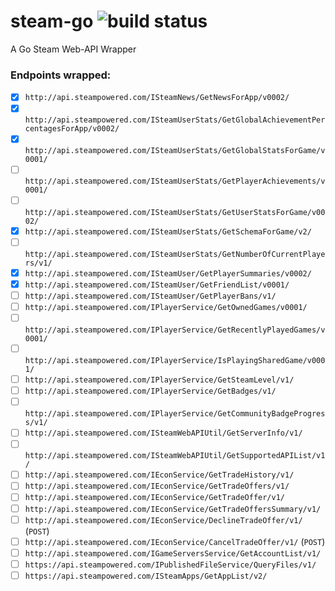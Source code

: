 # steam-go ![build status](https://travis-ci.org/Mungrel/steam-go.svg?branch=master)
A Go Steam Web-API Wrapper

### Endpoints wrapped:
- [x] `http://api.steampowered.com/ISteamNews/GetNewsForApp/v0002/`
- [x] `http://api.steampowered.com/ISteamUserStats/GetGlobalAchievementPercentagesForApp/v0002/`
- [x] `http://api.steampowered.com/ISteamUserStats/GetGlobalStatsForGame/v0001/`
- [ ] `http://api.steampowered.com/ISteamUserStats/GetPlayerAchievements/v0001/`
- [ ] `http://api.steampowered.com/ISteamUserStats/GetUserStatsForGame/v0002/`
- [x] `http://api.steampowered.com/ISteamUserStats/GetSchemaForGame/v2/`
- [ ] `http://api.steampowered.com/ISteamUserStats/GetNumberOfCurrentPlayers/v1/`
- [x] `http://api.steampowered.com/ISteamUser/GetPlayerSummaries/v0002/`
- [x] `http://api.steampowered.com/ISteamUser/GetFriendList/v0001/`
- [ ] `http://api.steampowered.com/ISteamUser/GetPlayerBans/v1/`
- [ ] `http://api.steampowered.com/IPlayerService/GetOwnedGames/v0001/`
- [ ] `http://api.steampowered.com/IPlayerService/GetRecentlyPlayedGames/v0001/`
- [ ] `http://api.steampowered.com/IPlayerService/IsPlayingSharedGame/v0001/`
- [ ] `http://api.steampowered.com/IPlayerService/GetSteamLevel/v1/`
- [ ] `http://api.steampowered.com/IPlayerService/GetBadges/v1/`
- [ ] `http://api.steampowered.com/IPlayerService/GetCommunityBadgeProgress/v1/`
- [ ] `http://api.steampowered.com/ISteamWebAPIUtil/GetServerInfo/v1/`
- [ ] `http://api.steampowered.com/ISteamWebAPIUtil/GetSupportedAPIList/v1/`
- [ ] `http://api.steampowered.com/IEconService/GetTradeHistory/v1/`
- [ ] `http://api.steampowered.com/IEconService/GetTradeOffers/v1/`
- [ ] `http://api.steampowered.com/IEconService/GetTradeOffer/v1/`
- [ ] `http://api.steampowered.com/IEconService/GetTradeOffersSummary/v1/`
- [ ] `http://api.steampowered.com/IEconService/DeclineTradeOffer/v1/` (`POST`)
- [ ] `http://api.steampowered.com/IEconService/CancelTradeOffer/v1/` (`POST`)
- [ ] `http://api.steampowered.com/IGameServersService/GetAccountList/v1/`
- [ ] `https://api.steampowered.com/IPublishedFileService/QueryFiles/v1/`
- [ ] `https://api.steampowered.com/ISteamApps/GetAppList/v2/`

